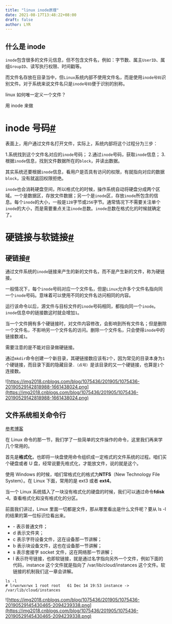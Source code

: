 ```yaml
---
title: "linux inode原理"
date: 2021-08-17T13:48:22+08:00
draft: false
author: LYR
---
```




## 什么是 inode 

`inode`包含很多的文件元信息，但不包含文件名，例如：字节数、属主`UserID`、属组`GroupID`、读写执行权限、时间戳等。

而文件名存放在目录当中，但`Linux`系统内部不使用文件名，而是使用`inode号码`识别文件。对于系统来说文件名只是`inode号码`便于识别的别称。



linux 如何唯一定义一个文件？ 

用 inode 来做

# inode 号码[#](https://www.cnblogs.com/llife/p/11470668.html#inode-号码)

表面上，用户通过文件名打开文件，实际上，系统内部将这个过程分为三步：

1.系统找到这个文件名对应的`inode`号码；
2.通过`inode`号码，获取`inode`信息；
3.根据`inode`信息，找到文件数据所在的`block`，并读出数据。

其实系统还要根据`inode`信息，看用户是否具有访问的权限，有就指向对应的数据`block`，没有就返回权限拒绝。

`inode`也会消耗硬盘空间，所以格式化的时候，操作系统自动将硬盘分成两个区域。一个是数据区，存放文件数据；另一个是`inode`区，存放`inode`所包含的信息。每个`inode`的大小，一般是`128`字节或`256`字节。通常情况下不需要关注单个`inode`的大小，而是需要重点关注`inode`总数。`inode`总数在格式化的时候就确定了。



# 硬链接与软链接[#](https://www.cnblogs.com/llife/p/11470668.html#硬链接与软链接)

## 硬链接[#](https://www.cnblogs.com/llife/p/11470668.html#硬链接)

通过文件系统的`inode`链接来产生的新的文件名，而不是产生新的文件，称为硬链接。

一般情况下，每个`inode`号码对应一个文件名，但是`Linux`允许多个文件名指向同一个`inode`号码。意味着可以使用不同的文件名访问相同的内容。

运行该命令以后，源文件与目标文件的`inode`号码相同，都指向同一个`inode`。`inode`信息中的链接数这时就会增加`1`。

当一个文件拥有多个硬链接时，对文件内容修改，会影响到所有文件名；但是删除一个文件名，不影响另一个文件名的访问。删除一个文件名，只会使得`inode`中的链接数减`1`。

需要注意的是不能对目录做硬链接。

通过`mkdir`命令创建一个新目录，其硬链接数应该有`2`个，因为常见的目录本身为`1`个硬链接，而目录下面的隐藏目录`.（点号）`是该目录的又一个硬链接，也算是`1`个连接数。



![https://img2018.cnblogs.com/blog/1075436/201905/1075436-20190529142818988-1661438024.png](https://img2018.cnblogs.com/blog/1075436/201905/1075436-20190529142818988-1661438024.png)



## 文件系统相关命令行



[参考博客](https://www.cnblogs.com/luoahong/p/10943864.html)



在 Linux 命令的那一节，我们学了一些简单的文件操作的命令，这里我们再来学几个常用的。

首先是**格式化**，也即将一块盘使用命令组织成一定格式的文件系统的过程。咱们买个硬盘或者 U 盘，经常说要先格式化，才能放文件，说的就是这个。

使用 Windows 的时候，咱们常格式化的格式为**NTFS**（New Technology File System）。在 Linux 下面，常用的是 ext3 或者 **ext4**。

当一个 Linux 系统插入了一块没有格式化的硬盘的时候，我们可以通过命令**fdisk -l**，查看格式化和没有格式化的分区。



前面我们讲过，Linux 里面一切都是文件，那从哪里看出是什么文件呢？要从 ls -l 的结果的第一位标识位看出来。

- \- 表示普通文件；
- d 表示文件夹；
- c 表示字符设备文件，这在设备那一节讲解；
- b 表示块设备文件，这也在设备那一节讲解；
- s 表示套接字 socket 文件，这在网络那一节讲解；
- l 表示符号链接，也即软链接，就是通过名字指向另外一个文件，例如下面的代码，instance 这个文件就是指向了 /var/lib/cloud/instances 这个文件。软链接的机制我们这一章会讲解。

```shell
ls -l
# lrwxrwxrwx 1 root root   61 Dec 14 19:53 instance -> /var/lib/cloud/instances
```



![https://img2018.cnblogs.com/blog/1075436/201905/1075436-20190529145430465-2094239338.png](https://img2018.cnblogs.com/blog/1075436/201905/1075436-20190529145430465-2094239338.png)

